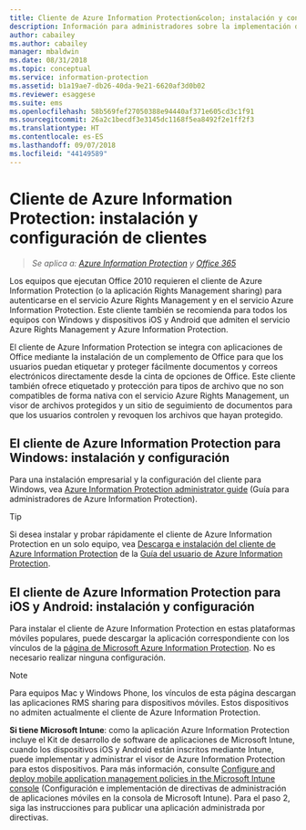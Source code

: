 ```yaml
---
title: Cliente de Azure Information Protection&colon; instalación y configuración
description: Información para administradores sobre la implementación del cliente de Azure Information Protection en dispositivos móviles y equipos con Windows.
author: cabailey
ms.author: cabailey
manager: mbaldwin
ms.date: 08/31/2018
ms.topic: conceptual
ms.service: information-protection
ms.assetid: b1a19ae7-db26-40da-9e21-6620af3d0b02
ms.reviewer: esaggese
ms.suite: ems
ms.openlocfilehash: 58b569fef27050388e94440af371e605cd3c1f91
ms.sourcegitcommit: 26a2c1becdf3e3145dc1168f5ea8492f2e1ff2f3
ms.translationtype: HT
ms.contentlocale: es-ES
ms.lasthandoff: 09/07/2018
ms.locfileid: "44149589"
---
```

# <a name="azure-information-protection-client-installation-and-configuration-for-clients"></a>Cliente de Azure Information Protection: instalación y configuración de clientes

>*Se aplica a: [Azure Information Protection](https://azure.microsoft.com/pricing/details/information-protection) y [Office 365](http://download.microsoft.com/download/E/C/F/ECF42E71-4EC0-48FF-AA00-577AC14D5B5C/Azure_Information_Protection_licensing_datasheet_EN-US.pdf)*

Los equipos que ejecutan Office 2010 requieren el cliente de Azure Information Protection (o la aplicación Rights Management sharing) para autenticarse en el servicio Azure Rights Management y en el servicio Azure Information Protection. Este cliente también se recomienda para todos los equipos con Windows y dispositivos iOS y Android que admiten el servicio Azure Rights Management y Azure Information Protection. 

El cliente de Azure Information Protection se integra con aplicaciones de Office mediante la instalación de un complemento de Office para que los usuarios puedan etiquetar y proteger fácilmente documentos y correos electrónicos directamente desde la cinta de opciones de Office. Este cliente también ofrece etiquetado y protección para tipos de archivo que no son compatibles de forma nativa con el servicio Azure Rights Management, un visor de archivos protegidos y un sitio de seguimiento de documentos para que los usuarios controlen y revoquen los archivos que hayan protegido.

## <a name="the-azure-information-protection-client-for-windows-installation-and-configuration"></a>El cliente de Azure Information Protection para Windows: instalación y configuración
Para una instalación empresarial y la configuración del cliente para Windows, vea [Azure Information Protection administrator guide](./rms-client/client-admin-guide.md) (Guía para administradores de Azure Information Protection).

> [!TIP]
> Si desea instalar y probar rápidamente el cliente de Azure Information Protection en un solo equipo, vea [Descarga e instalación del cliente de Azure Information Protection](./rms-client/install-client-app.md) de la [Guía del usuario de Azure Information Protection](./rms-client/client-user-guide.md).

## <a name="the-azure-information-protection-client-for-ios-and-android-installation-and-management"></a>El cliente de Azure Information Protection para iOS y Android: instalación y configuración
Para instalar el cliente de Azure Information Protection en estas plataformas móviles populares, puede descargar la aplicación correspondiente con los vínculos de la [página de Microsoft Azure Information Protection](http://go.microsoft.com/fwlink/?LinkId=303970). No es necesario realizar ninguna configuración.

> [!NOTE]
> Para equipos Mac y Windows Phone, los vínculos de esta página descargan las aplicaciones RMS sharing para dispositivos móviles. Estos dispositivos no admiten actualmente el cliente de Azure Information Protection.

**Si tiene Microsoft Intune**: como la aplicación Azure Information Protection incluye el Kit de desarrollo de software de aplicaciones de Microsoft Intune, cuando los dispositivos iOS y Android están inscritos mediante Intune, puede implementar y administrar el visor de Azure Information Protection para estos dispositivos. Para más información, consulte [Configure and deploy mobile application management policies in the Microsoft Intune console](/intune/deploy-use/configure-and-deploy-mobile-application-management-policies-in-the-microsoft-intune-console) (Configuración e implementación de directivas de administración de aplicaciones móviles en la consola de Microsoft Intune). Para el paso 2, siga las instrucciones para publicar una aplicación administrada por directivas.



